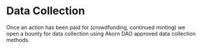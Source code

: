 # Data Collection

Once an action has been paid for (crowdfunding, continued minting) we open a bounty for data collection using Akorn DAO approved data collection methods.
